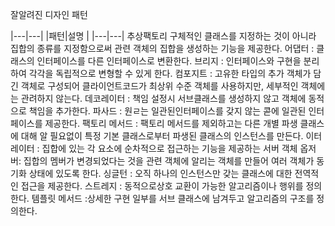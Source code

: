 
잘알려진 디자인 패턴

|---|---|
|패턴|설명 |
|---|---|
추상팩토리  구체적인 클래스를 지정하는 것이 아니라 집합의 종류를 지정함으로써 관련 객체의 집합을 생성하는 기능을 제공한다.
어댑터 : 클래스의 인터페이스를 다른 인터페이스로 변환한다.
브리지 : 인터페이스와 구현을 분리하여 각각을 독립적으로 변형할 수 있게 한다.
컴포지트 : 고유한 타입의 추가 객체가 담긴 객체로 구성되어 클라이언트코드가 최상위 수준 객체를 사용하지만, 세부적인 객체에는 관려하지 않는다.
데코레이터 : 책임 설정시 서브클래스를 생성하지 않고 객체에 동적으로 책임을 추가한다.
파사드 : 원ㄹ는 일관된인터페이스를 갖지 않는 콛에 일관된 인터페이스를 제공한다.
팩토리 메서드 : 팩토리 메서드를 제외하고는 다른 개별 파생 클래스에 대해 알 필요없이 특정 기본 클래스로부터 파생된 클래스의 인스턴스를 만든다.
이터레이터 : 집합에 있는 각 요소에 순차적으로 접근하는 기능을 제공하는 서버 객체
옵저버: 집합의 멤버가 변경되었다는 것을 관련 객체에 알리는 객체를 만들어 여러 객체가 동기화 상태에 있도록 한다.
싱글턴 : 오직 하나의 인스턴스만 갖는 클래스에 대한 전역적인 접근을 제공한다.
스트레지 : 동적으로상호 교환이 가능한 알고리즘이나 행위를 정의한다.
템플릿 메서드 :상세한 구현 일부를 서브 클래스에 남겨두고 알고리즘의 구조를 정의한다.

